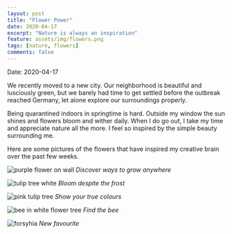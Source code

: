 ```yaml
---	
layout: post	
title: "Flower Power"	
date: 2020-04-17	
excerpt: "Nature is always an inspiration"	
feature: assets/img/flowers.png	
tags: [nature, flowers]	
comments: false	
---	
```

Date: 2020-04-17

We recently moved to a new city. Our neighborhood is beautiful and lusciously green, but we barely had time to get settled before the outbreak reached Germany, let alone explore our surroundings properly. 

Being quarantined indoors in springtime is hard. Outside my window the sun shines and flowers bloom and wither daily. When I do go out, I take my time and appreciate nature all the more. I feel so inspired by the simple beauty surrounding me.

Here are some pictures of the flowers that have inspired my creative brain over the past few weeks.


![purple flower on wall](purpleflower.jpg)
*Discover ways to grow anywhere*

![tulip tree white](tuliptree.jpg)
*Bloom despite the frost*

![pink tulip tree](tuliptreepink.jpg)
*Show your true colours*

![bee in white flower tree](bee.jpeg)
*Find the bee*

![forsyhia](forsythia.jpg)
*New favourite*

